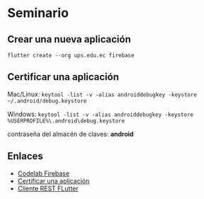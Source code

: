 # Seminario

## Crear una nueva aplicación
`flutter create --org ups.edu.ec firebase`

## Certificar una aplicación

Mac/Linux:
    `keytool -list -v -alias androiddebugkey -keystore ~/.android/debug.keystore`

Windows:
    `keytool -list -v -alias androiddebugkey -keystore %USERPROFILE%\.android\debug.keystore`

contraseña del almacén de claves: **android**


## Enlaces
- [Codelab Firebase](https://codelabs.developers.google.com/codelabs/flutter-firebase/)
- [Certificar una aplicación](https://developers.google.com/android/guides/client-auth?hl=ES)
- [Cliente REST FLutter](https://github.com/fmontalvoo/flutter_rest)   
